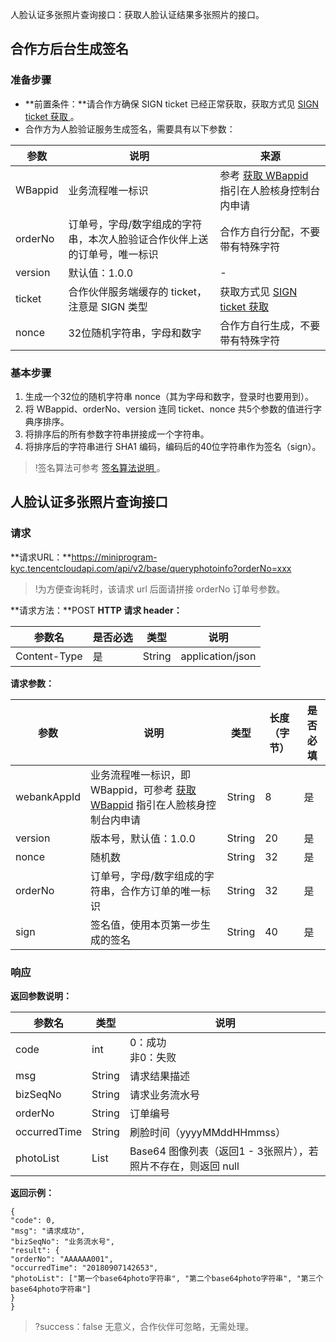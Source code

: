 人脸认证多张照片查询接口：获取人脸认证结果多张照片的接口。
## 合作方后台生成签名
### 准备步骤
- **前置条件：**请合作方确保 SIGN ticket 已经正常获取，获取方式见 [SIGN ticket 获取 ](https://cloud.tencent.com/document/product/1007/37305)。
- 合作方为人脸验证服务生成签名，需要具有以下参数：

|参数 |说明 |来源|
|-|-|-|
|WBappid|   业务流程唯一标识|   参考 [获取 WBappid](https://cloud.tencent.com/document/product/1007/49634) 指引在人脸核身控制台内申请|
|orderNo|   订单号，字母/数字组成的字符串，本次人脸验证合作伙伴上送的订单号，唯一标识|  合作方自行分配，不要带有特殊字符|
|version|   默认值：1.0.0   |-|
|ticket |合作伙伴服务端缓存的 ticket，注意是 SIGN 类型  |获取方式见 [SIGN ticket 获取](https://cloud.tencent.com/document/product/1007/37305)|
|nonce  |32位随机字符串，字母和数字|    合作方自行生成，不要带有特殊字符|

### 基本步骤
1. 生成一个32位的随机字符串 nonce（其为字母和数字，登录时也要用到）。
2. 将 WBappid、orderNo、version 连同 ticket、nonce 共5个参数的值进行字典序排序。
3. 将排序后的所有参数字符串拼接成一个字符串。
4. 将排序后的字符串进行 SHA1 编码，编码后的40位字符串作为签名（sign）。
>!签名算法可参考 [签名算法说明 ](https://cloud.tencent.com/document/product/1007/37307)。

## 人脸认证多张照片查询接口
### 请求
**请求URL：**https://miniprogram-kyc.tencentcloudapi.com/api/v2/base/queryphotoinfo?orderNo=xxx
>!为方便查询耗时，该请求 url 后面请拼接 orderNo 订单号参数。

**请求方法：**POST
**HTTP 请求 header：**

|参数名|   是否必选|   类型  |说明|
|-|-|-|-|
|Content-Type   |是  |String|    application/json|

**请求参数：**

|参数|    说明  |类型 |长度（字节） |是否必填|
|-|-|-|-|-|
|webankAppId|   业务流程唯一标识，即 WBappid，可参考 [获取 WBappid](https://cloud.tencent.com/document/product/1007/49634) 指引在人脸核身控制台内申请    |String |8| 是|
|version    |版本号，默认值：1.0.0  |String|    20| 是|
|nonce  |随机数    |String |32|    是|
|orderNo|   订单号，字母/数字组成的字符串，合作方订单的唯一标识| String| 32  |是|
|sign   |签名值，使用本页第一步生成的签名|  String| 40| 是|

### 响应
**返回参数说明：**

|参数名|   类型| 说明|
|-|-|-|
|code|  int|    0：成功<br>非0：失败|
|msg    |String |请求结果描述|
|bizSeqNo|  String| 请求业务流水号|
|orderNo|   String  |订单编号|
|occurredTime|  String| 刷脸时间（yyyyMMddHHmmss）|
|photoList  |List|  Base64 图像列表（返回1 - 3张照片），若照片不存在，则返回 null|

**返回示例：**
```
{
"code": 0,
"msg": "请求成功",
"bizSeqNo": "业务流水号",
"result": {
"orderNo": "AAAAAA001",
"occurredTime": "20180907142653",
"photoList": ["第一个base64photo字符串", "第二个base64photo字符串", "第三个base64photo字符串"]
}
} 
```
>?success：false 无意义，合作伙伴可忽略，无需处理。 
